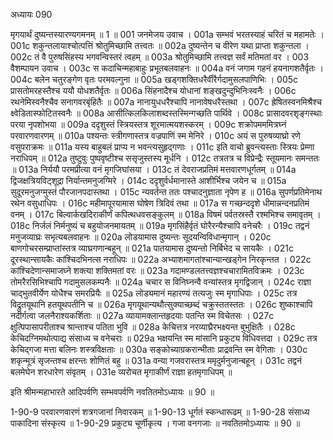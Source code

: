 अध्यायः 090

मृगयार्थं दुष्यन्तस्यारण्यगमनम् ॥ 1 ॥
001	जनमेजय उवाच ।
001a	सम्भवं भरतस्याहं चरितं च महामतेः ।
001c	शकुन्तलायाश्चोत्पत्तिं श्रोतुमिच्छामि तत्त्वतः ॥
002a	दुष्यन्तेन च वीरेण यथा प्राप्ता शकुन्तला ।
002c	तं वै पुरुषसिंहस्य भगवन्विस्तरं त्वहम् ॥
003a	श्रोतुमिच्छामि तत्त्वज्ञ सर्वं मतिमतां वर ।
003	वैशम्पायन उवाच ।
003c	स कदाचिन्महाबाहुः प्रभूतबलवाहनः ॥
004a	वनं जगाम गहनं हयनागशतैर्वृतः ।
004c	बलेन चतुरङ्गेण वृतः परमवल्गुना ॥
005a	खड्गशक्तिधरैर्वीरैर्गदामुसलपाणिभिः ।
005c	प्रासतोमरहस्तैश्च ययौ योधशतैर्वृतः ॥
006a	सिंहनादैश्च योधानां शङ्खदुन्दुभिनिःस्वनैः ।
006c	रथनेमिस्वनैश्चैव सनागवरबृंहितैः ॥
007a	नानायुधधरैश्चापि नानावेषधरैस्तथा ।
007c	ह्रेषितस्वनमिश्रैश्च क्ष्वेडितास्फोटितस्वनैः ॥
008a	आसीत्किलकिलाशब्दस्तस्मिन्गच्छति पार्थिवे ।
008c	प्रासादवरशृङ्गस्थाः परया नृपशोभया ॥
009a	ददृशुस्तं स्त्रियस्तत्र शूरमात्मयशस्करम् ।
009c	शक्रोपमममित्रघ्नं परवारणवारणम् ॥
010a	पश्यन्तः स्त्रीगणास्तत्र वज्रपाणिं स्म मेनिरे ।
010c	अयं स पुरुषव्याघ्रो रणे वसुपराक्रमः ॥
011a	यस्य बाहुबलं प्राप्य न भवन्त्यसुहृद्गणाः ।
011c	इति वाचो ब्रुवन्त्यस्ताः स्त्रियः प्रेम्णा नराधिपम् ॥
012a	तुष्टुवुः पुष्पवृष्टीश्च ससृजुस्तस्य मूर्धनि ।
012c	तत्रतत्र च विप्रेन्द्रैः स्तूयमानः समन्ततः ॥
013a	निर्ययौ परमप्रीत्या वनं मृगजिघांसया ।
013c	तं देवराजप्रतिमं मत्तवारणधूर्गतम् ॥
014a	द्विजक्षत्रियविट्शूद्रा निर्यान्तमनुजग्मिरे ।
014c	ददृशुर्वर्धमानास्ते आशीर्भिश्च जयेन च ॥
015a	सुदूरमनुजग्मुस्तं पौरजानपदास्तथा ।
015c	न्यवर्तन्त ततः पश्चादनुज्ञाता नृपेण ह ॥
016a	सुपर्णप्रतिमेनाथ रथेन वसुधाधिपः ।
016c	महीमापूरयामास घोषेण त्रिदिवं तथा ॥
017a	स गच्छन्ददृशे धीमान्नन्दनप्रतिमं वनम् ।
017c	बिल्वार्कखदिराकीर्णं कपित्थधवसङ्कुलम् ॥
018a	विषमं पर्वतस्रस्तै रश्मभिश्च समावृतम् ।
018c	निर्जलं निर्मनुष्यं च बहुयोजनमायतम् ॥
019a	मृगसिंहैर्वृतं घोरैरन्यैश्चापि वनेचरैः ।
019c	तद्वनं मनुजव्याघ्रः सभृत्यबलवाहनः ॥
020a	लोडयामास दुष्यन्तः सूदयन्विविधान्मृगान् ।
020c	बाणगोचरसम्प्राप्तांस्तत्र व्याघ्रगणान्बहून् ॥
021a	पातयामास दुष्यन्तो निर्बिभेद च सायकैः ।
021c	दूरस्थान्सायकैः कांश्चिदभिनत्स नराधिपः ॥
022a	अभ्याशमागतांश्चान्यान्खड्गेन निरकृन्तत ।
022c	कांश्चिदेणान्समाजघ्ने शक्त्या शक्तिमतां वरः ॥
023a	गदामण्डलतत्त्वज्ञश्चचारामितविक्रमः ।
023c	तोमरैरसिभिश्चापि गदामुसलकम्पनैः ॥
024a	चचार स विनिघ्नन्वै वन्यांस्तत्र मृगद्विजान् ।
024c	राज्ञा चाद्भुतवीर्येण योधैश्च समरप्रियैः ॥
025a	लोड्यमानं महारण्यं तत्यजुः स्म मृगाधिपाः ।
025c	तत्र विद्रुतयूथानि हतयूथपतीनि च ॥
026a	मृगयूथान्यथौत्सुक्याच्छब्दं चक्रुस्ततस्ततः ।
026c	शुष्काश्चापि नदीर्गत्वा जलनैराश्यकर्शिताः ॥
027a	व्यायामक्लान्तहृदयाः पतन्ति स्म विचेतसः ।
027c	क्षुत्पिपासापरीताश्च श्रान्ताश्च पतिता भुवि ॥
028a	केचित्तत्र नरव्याघ्रैरभक्ष्यन्त बुभुक्षितैः ।
028c	केचिदग्निमथोत्पाद्य संसाध्य च वनेचराः ॥
029a	भक्षयन्ति स्म मांसानि प्रकुट्य विधिवत्तदा ।
029c	तत्र केचिद्गजा मत्ता बलिनः शस्त्रविक्षताः ॥
030a	सङ्कोच्याग्रकरान्भीताः प्राद्रवन्ति स्म वेगिताः ।
030c	शकृन्मूत्रं सृजन्तश्च क्षरन्तः शोणितं बहु ॥
031a	वन्या गजवरास्तत्र ममृदुर्मनुजान्बहून् ।
031c	तद्वनं बलमेघेन शरधारेण संवृतम् ।
031e	व्यरोचत मृगाकीर्णं राज्ञा हतमृगाधिपम् ॥

इति श्रीमन्महाभारते आदिपर्वणि सम्भवपर्वणि नवतितमोऽध्यायः ॥ 90 ॥

1-90-9 परवारणवारणं शत्रगजानां निवारकम् ॥ 1-90-13 धूर्गतं स्कन्धारूढम् ॥ 1-90-28 संसाध्य पाकादिना संस्कृत्य ॥ 1-90-29 प्रकुट्य चूर्णीकृत्य । गजा वनगजाः ॥ नवतितमोऽध्यायः ॥ 90 ॥
